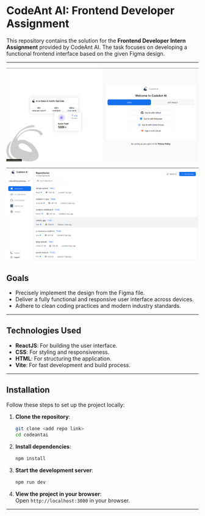 # CodeAnt AI: Frontend Developer Assignment  

This repository contains the solution for the **Frontend Developer Intern Assignment** provided by CodeAnt AI. The task focuses on developing a functional frontend interface based on the given Figma design.  

---

![auth page screenshot](image.png)

![home page screenshot](image-1.png)

## Goals  
- Precisely implement the design from the Figma file.  
- Deliver a fully functional and responsive user interface across devices.  
- Adhere to clean coding practices and modern industry standards.  

---

## Technologies Used  
- **ReactJS**: For building the user interface.  
- **CSS**: For styling and responsiveness.  
- **HTML**: For structuring the application.  
- **Vite**: For fast development and build process.  

---

## Installation  

Follow these steps to set up the project locally:  

1. **Clone the repository**:  
   ```bash  
   git clone <add repo link>
   cd codeantai
   ```  

2. **Install dependencies**:  
   ```bash  
   npm install  
   ```  

3. **Start the development server**:  
   ```bash  
   npm run dev  
   ```  

4. **View the project in your browser**:  
   Open `http://localhost:3000` in your browser.  

---
